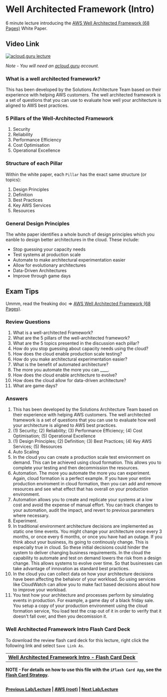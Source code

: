 Well Architected Framework (Intro)
======

6 minute lecture introducing the [AWS Well Architected Framework (68 Pages)](https://d0.awsstatic.com/whitepapers/architecture/AWS_Well-Architected_Framework.pdf) White Paper.

  
## Video Link

[![acloud.guru lecture](https://i.imgur.com/rZbhiKR.png)](https://acloud.guru/course/aws-certified-solutions-architect-associate/learn/223c8538-772d-867a-a3c9-52f71df9e637/3182b3d5-11dd-e473-4c41-0a9395965f58/watch)

*Note - You will need an [acloud.guru](acloud.guru) account.*


### What is a well architected framework?

This has been developed by the Solutions Architecture Team based on their experience with helping AWS customers. The well
architected framework is a set of questions that you can use to evaluate how well your architecture is aligned to AWS 
best practices.


### 5 Pillars  of the Well-Architected Framework

1.  Security
2.  Reliability
3.  Performance Efficiency
4.  Cost Optimisation
5.  Operational Excellence


### Structure of each Pillar

Within the white paper, each `Pillar` has the exact same structure (or topics):

1.  Design Principles
2.  Definition
3.  Best Practices
4.  Key AWS Services
5.  Resources


### General Design Principles

The white paper identifies a whole bunch of design principles which you eanble to design better architectures in the 
cloud.  These include:

* Stop guessing your capacity needs
* Test systems at production scale
* Automate to make architectural experimentation easier
* Allow for evolutionary architectures
* Data-Driven Architectures
* Improve through game days




## Exam Tips

Ummm, read the freaking doc => [AWS Well Architected Framework (68 Pages)](https://d0.awsstatic.com/whitepapers/architecture/AWS_Well-Architected_Framework.pdf).  


### Review Questions

1.  What is a well-architected Framework?
2.  What are the 5 pillars of the well-architected framework?
3.  What are the 5 topics presented in the discussion each pillar?
4.  How do you stop guessing about capacity needs using the cloud?
5.  How does the cloud enable production scale testing?
6.  How do you make architectural experimentation easier?
7.  What is the benefit of automated architecture?
8.  The more you automate the more you can ____.
9.  How does the cloud enable architecture to evolve?
10. How does the cloud allow for data-driven architecture?
11. What are game days?


### Answers

1.  This has been developed by the Solutions Architecture Team based on their experience with helping AWS customers. The
    well architected framework is a set of questions that you can use to evaluate how well your architecture is aligned
    to AWS best practices.
2.  (1) Security; (2) Reliability; (3) Performance Efficiency; (4) Cost Optimisation; (5) Operational Excellence
3.  (1) Design Principles; (2) Definition; (3) Best Practices; (4) Key AWS Services; (5) Resources
4.  Auto Scaling
5.  In the cloud you can create a production scale test environment on demand.  This can be achieved using cloud
    formation. This allows you to complete your testing and then decommission the resources.
6.  Automation.  The more you automate the more you can experiment.  Again, cloud formation is a perfect example.  If
    you have your entire production enviroment in cloud formation, then you can add and remove resources and see what
    effect that has overall on your production environment.
7.  Automation allows you to create and replicate your systems at a low cost and avoid the expense of manual effort. You
    can track changes to your automation, audit the impact, and revert to previous parameters where necessary.  
8.  Experiment.
9.  In traditional environment architecture decisions are implemented as static one time events. You might change
    your architecture once every 3 months, or once every 6 months, or once you have had an outage.  If you think about
    your business, its going to continously change.  This is especially true in cloud. So these initial decisions could
    hinder the system to deliver changing business requirements. In the cloud the capability to automate and test on
    demand lowers the risk from a design change. This allows systems to evolve over time. So that businesses can
    take advantage of innovation as standard best practices.
10. In the cloud you can collect data on how your architecture decisions have been affecting the behaivor of your
    workload. So using services like CloudWatch can allow you to make fact based decisions about how to improve
    your workload.
11. You test how your architecture and processes perform by simulating events in production.  For example, a game
    day of a black friday sale.  You setup a copy of your production environment using the cloud formation service, 
    You load test the crap out of it in order to verify that it doesn't fall over, and then you decomission it.


### Well Architected Framework Intro Flash Card Deck
  
  To download the review flash card deck for this lecture, right click the following link and select
  `Save Link As`. 
  
  <table>
  <tr>
  <td>
  <b><a href="whitepapers-waf-intro-flashcards.txt" download="whitepapers-waf-intro-flashcards.txt">Well Architected Framework Intro - Flash Card Deck</a></b>
  </td>
  </tr>
  </table>
  
**NOTE - For details on how to use this file with the `iFlash Card App`, see the [Flash Card Strategy](https://github.com/bradyhouse/house/blob/master/fiddles/aws/readme.adoc#flash-card-strategy).**  


## 

**[Previous Lab/Lecture](whitepapers-best-practices.md) | [AWS (root)](../readme.adoc) | [Next Lab/Lecture](whitepapers-waf-security.md)**
